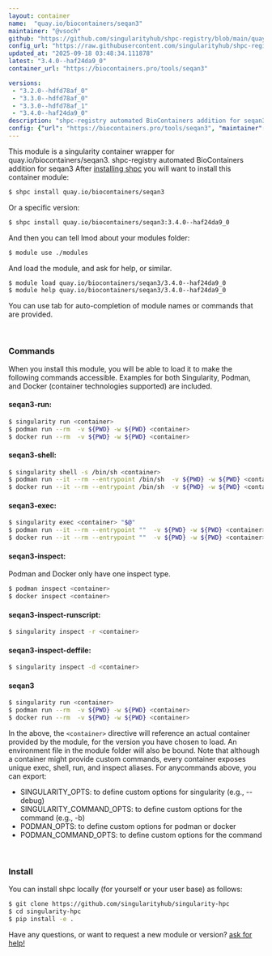 ```yaml
---
layout: container
name:  "quay.io/biocontainers/seqan3"
maintainer: "@vsoch"
github: "https://github.com/singularityhub/shpc-registry/blob/main/quay.io/biocontainers/seqan3/container.yaml"
config_url: "https://raw.githubusercontent.com/singularityhub/shpc-registry/main/quay.io/biocontainers/seqan3/container.yaml"
updated_at: "2025-09-18 03:48:34.111878"
latest: "3.4.0--haf24da9_0"
container_url: "https://biocontainers.pro/tools/seqan3"

versions:
 - "3.2.0--hdfd78af_0"
 - "3.3.0--hdfd78af_0"
 - "3.3.0--hdfd78af_1"
 - "3.4.0--haf24da9_0"
description: "shpc-registry automated BioContainers addition for seqan3"
config: {"url": "https://biocontainers.pro/tools/seqan3", "maintainer": "@vsoch", "description": "shpc-registry automated BioContainers addition for seqan3", "latest": {"3.4.0--haf24da9_0": "sha256:411631d8cd786066a907c177f2b7abe9cd5abe6515e758c6fb399fc5756c837e"}, "tags": {"3.2.0--hdfd78af_0": "sha256:8ff1046707a4f70ac1ba002e997cbac80056af4e8bdaa9f857e202ee79264483", "3.3.0--hdfd78af_0": "sha256:fef0d968f4e76ecfefe94e7c43bb53b38e32e999b2eff7d410a2aa0f1978a9ec", "3.3.0--hdfd78af_1": "sha256:fe5e00f709b7d09dcb4184e86637b9470bfbbea98d9cea5160ad791e68aebd3d", "3.4.0--haf24da9_0": "sha256:411631d8cd786066a907c177f2b7abe9cd5abe6515e758c6fb399fc5756c837e"}, "docker": "quay.io/biocontainers/seqan3"}
---
```


This module is a singularity container wrapper for quay.io/biocontainers/seqan3.
shpc-registry automated BioContainers addition for seqan3
After [installing shpc](#install) you will want to install this container module:


```bash
$ shpc install quay.io/biocontainers/seqan3
```

Or a specific version:

```bash
$ shpc install quay.io/biocontainers/seqan3:3.4.0--haf24da9_0
```

And then you can tell lmod about your modules folder:

```bash
$ module use ./modules
```

And load the module, and ask for help, or similar.

```bash
$ module load quay.io/biocontainers/seqan3/3.4.0--haf24da9_0
$ module help quay.io/biocontainers/seqan3/3.4.0--haf24da9_0
```

You can use tab for auto-completion of module names or commands that are provided.

<br>

### Commands

When you install this module, you will be able to load it to make the following commands accessible.
Examples for both Singularity, Podman, and Docker (container technologies supported) are included.

#### seqan3-run:

```bash
$ singularity run <container>
$ podman run --rm  -v ${PWD} -w ${PWD} <container>
$ docker run --rm  -v ${PWD} -w ${PWD} <container>
```

#### seqan3-shell:

```bash
$ singularity shell -s /bin/sh <container>
$ podman run --it --rm --entrypoint /bin/sh  -v ${PWD} -w ${PWD} <container>
$ docker run --it --rm --entrypoint /bin/sh  -v ${PWD} -w ${PWD} <container>
```

#### seqan3-exec:

```bash
$ singularity exec <container> "$@"
$ podman run --it --rm --entrypoint ""  -v ${PWD} -w ${PWD} <container> "$@"
$ docker run --it --rm --entrypoint ""  -v ${PWD} -w ${PWD} <container> "$@"
```

#### seqan3-inspect:

Podman and Docker only have one inspect type.

```bash
$ podman inspect <container>
$ docker inspect <container>
```

#### seqan3-inspect-runscript:

```bash
$ singularity inspect -r <container>
```

#### seqan3-inspect-deffile:

```bash
$ singularity inspect -d <container>
```



#### seqan3

```bash
$ singularity run <container>
$ podman run --rm  -v ${PWD} -w ${PWD} <container>
$ docker run --rm  -v ${PWD} -w ${PWD} <container>
```


In the above, the `<container>` directive will reference an actual container provided
by the module, for the version you have chosen to load. An environment file in the
module folder will also be bound. Note that although a container
might provide custom commands, every container exposes unique exec, shell, run, and
inspect aliases. For anycommands above, you can export:

 - SINGULARITY_OPTS: to define custom options for singularity (e.g., --debug)
 - SINGULARITY_COMMAND_OPTS: to define custom options for the command (e.g., -b)
 - PODMAN_OPTS: to define custom options for podman or docker
 - PODMAN_COMMAND_OPTS: to define custom options for the command

<br>

### Install

You can install shpc locally (for yourself or your user base) as follows:

```bash
$ git clone https://github.com/singularityhub/singularity-hpc
$ cd singularity-hpc
$ pip install -e .
```

Have any questions, or want to request a new module or version? [ask for help!](https://github.com/singularityhub/singularity-hpc/issues)